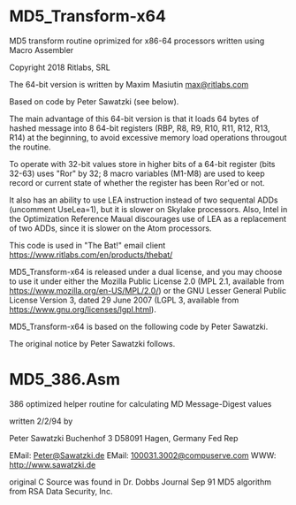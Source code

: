 # MD5_Transform-x64
MD5 transform routine oprimized for x86-64 processors written using Macro Assembler

Copyright 2018 Ritlabs, SRL

The 64-bit version is written by Maxim Masiutin <max@ritlabs.com>

Based on code by Peter Sawatzki (see below).

The main advantage of this 64-bit version is that
it loads 64 bytes of hashed message into 8 64-bit registers 
(RBP, R8, R9, R10, R11, R12, R13, R14) at the beginning,
to avoid excessive memory load operations 
througout the routine.

To operate with 32-bit values store in higher bits
of a 64-bit register (bits 32-63) uses "Ror" by 32;
8 macro variables (M1-M8) are used to keep record
or current state of whether the register has been
Ror'ed or not.

It also has an ability to use LEA instruction instead
of two sequental ADDs (uncomment UseLea=1), but it is 
slower on Skylake processors. Also, Intel in the 
Optimization Reference Maual discourages use of
LEA as a replacement of two ADDs, since it is slower 
on the Atom processors.

This code is used in "The Bat!" email client
https://www.ritlabs.com/en/products/thebat/

MD5_Transform-x64 is released under a dual license, 
and you may choose to use it under either the 
Mozilla Public License 2.0 (MPL 2.1, available from
https://www.mozilla.org/en-US/MPL/2.0/) or the 
GNU Lesser General Public License Version 3, 
dated 29 June 2007 (LGPL 3, available from
https://www.gnu.org/licenses/lgpl.html).

MD5_Transform-x64 is based 
on the following code by Peter Sawatzki. 

The original notice by Peter Sawatzki follows.

# MD5_386.Asm
386 optimized helper routine for calculating MD Message-Digest values

written 2/2/94 by

Peter Sawatzki
Buchenhof 3
D58091 Hagen, Germany Fed Rep

EMail: Peter@Sawatzki.de
EMail: 100031.3002@compuserve.com
WWW:   http://www.sawatzki.de


original C Source was found in Dr. Dobbs Journal Sep 91
MD5 algorithm from RSA Data Security, Inc.
